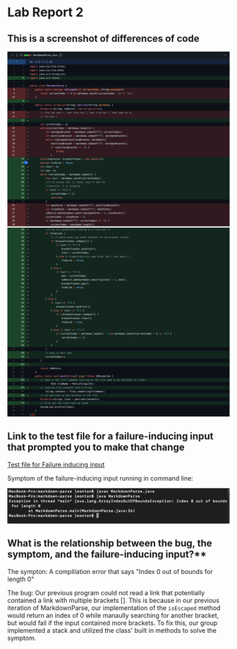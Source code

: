 # Lab Report 2

## This is a screenshot of differences of code 
![Image](report2_image1.png)
![Image](report2_image2.png)
 
## Link to the test file for a failure-inducing input that prompted you to make that change

[Test file for Failure inducing input](https://github.com/JessalynWang/markdown-parse/blob/main/MarkdownParseTest.java)

Symptom of the failure-inducing input running in command line: 

![Image](report2_image3.png)


## What is the relationship between the bug, the symptom, and the failure-inducing input?**

The sympton: A complilation error that says "Index 0 out of bounds for length 0"

The bug: Our previous program could not read a link that potentially contained a link with multiple brackets []. This is because in our previous iteration of MarkdownParse, our implementation of the `isEscaped` method would return an index of 0 while manaully searching for another bracket, but would fail if the input contained more brackets. To fix this, our group implemented a stack and utilized the class' built in methods to solve the symptom.


